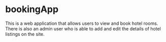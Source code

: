 # bookingApp
This is a web application that allows users to view and book hotel rooms. There is also an admin user who is able to add and edit the details of hotel listings on the site.